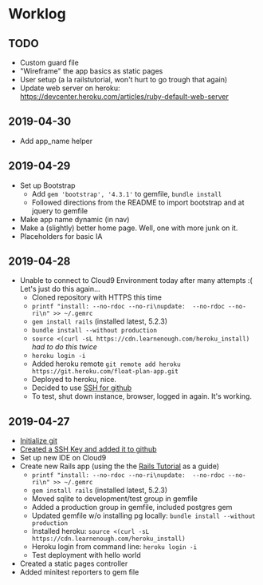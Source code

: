 # Worklog

## TODO

- Custom guard file
- "Wireframe" the app basics as static pages
- User setup (a la railstutorial, won't hurt to go trough that again)
- Update web server on heroku: https://devcenter.heroku.com/articles/ruby-default-web-server

## 2019-04-30

- Add app_name helper

## 2019-04-29

- Set up Bootstrap
    - Add `gem 'bootstrap', '4.3.1'` to gemfile, `bundle install`
    - Followed directions from the README to import bootstrap and at jquery to gemfile
- Make app name dynamic (in nav)
- Make a (slightly) better home page. Well, one with more junk on it.
- Placeholders for basic IA


## 2019-04-28

- Unable to connect to Cloud9 Environment today after many attempts :( Let's just do this again...
  - Cloned repository with HTTPS this time
  - `printf "install: --no-rdoc --no-ri\nupdate:  --no-rdoc --no-ri\n" >> ~/.gemrc`
  - `gem install rails` (installed latest, 5.2.3)
  - `bundle install --without production`
  - `source <(curl -sL https://cdn.learnenough.com/heroku_install)` *had to do this twice*
  - `heroku login -i`
  - Added heroku remote `git remote add heroku https://git.heroku.com/float-plan-app.git`
  - Deployed to heroku, nice.
  - Decided to use [SSH for github](https://help.github.com/en/articles/connecting-to-github-with-ssh)
  - To test, shut down instance, browser, logged in again. It's working.

## 2019-04-27

- [Initialize git](https://www.atlassian.com/git/tutorials/setting-up-a-repository) 
- [Created a SSH Key and added it to github](https://help.github.com/en/articles/connecting-to-github-with-ssh)
- Set up new IDE on Cloud9
- Create new Rails app (using the the [Rails Tutorial](https://www.railstutorial.org/book/beginning) as a guide)
  - `printf "install: --no-rdoc --no-ri\nupdate:  --no-rdoc --no-ri\n" >> ~/.gemrc`
  - `gem install rails` (installed latest, 5.2.3)
  - Moved sqlite to development/test group in gemfile
  - Added a production group in gemfile, included postgres gem
  - Updated gemfile w/o installing pg locally: `bundle install --without production`
  - Installed heroku: `source <(curl -sL https://cdn.learnenough.com/heroku_install)`
  - Heroku login from command line: `heroku login -i`
  - Test deployment with hello world
- Created a static pages controller
- Added minitest reporters to gem file
